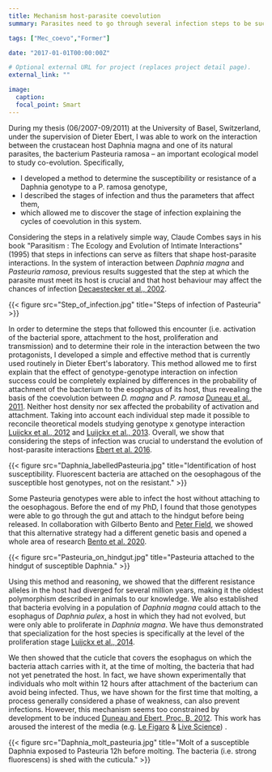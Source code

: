 ```yaml
---
title: Mechanism host-parasite coevolution
summary: Parasites need to go through several infection steps to be successfull. We study how the evolution at each step shapes host-parasite coevolution.

tags: ["Mec_coevo","Former"]

date: "2017-01-01T00:00:00Z"

# Optional external URL for project (replaces project detail page).
external_link: ""

image:
  caption:
  focal_point: Smart
---
```


During my thesis (06/2007-09/2011) at the University of Basel, Switzerland, under the supervision of Dieter Ebert, I was able to work on the interaction between the crustacean host Daphnia magna and one of its natural parasites, the bacterium Pasteuria ramosa – an important ecological model to study co-evolution. 
Specifically, 
<ul>
  <li>I developed a method to determine the susceptibility or resistance of a Daphnia genotype to a P. ramosa genotype, </li>
  <li>I described the stages of infection and thus the parameters that affect them,</li>   
  <li>which allowed me to discover the stage of infection explaining the cycles of coevolution in this system.</li>
</ul>

Considering the steps in a relatively simple way, Claude Combes says in his book "Parasitism : The Ecology and Evolution of Intimate Interactions" (1995) that steps in infections can serve as filters that shape host-parasite interactions. In the system of interaction between <i>Daphnia magna</i> and <i>Pasteuria ramosa</i>, previous results suggested that the step at which the parasite must meet its host is crucial and that host behaviour may affect the chances of infection [Decaestecker et al., 2002](https://doi.org/10.1073/pnas.082543099).

{{< figure src="Step_of_infection.jpg" title="Steps of infection of Pasteuria" >}}

In order to determine the steps that followed this encounter (i.e. activation of the bacterial spore, attachment to the host, proliferation and transmission) and to determine their role in the interaction between the two protagonists, I developed a simple and effective method that is currently used routinely in Dieter Ebert's laboratory. This method allowed me to first explain that the effect of genotype-genotype interaction on infection success could be completely explained by differences  in the probability of attachment of the bacterium to the esophagus of its host, thus revealing the basis of the coevolution between <i>D. magna</i> and  <i>P. ramosa</i> [Duneau et al., 2011](Duneau_BMCBiol_2011.pdf). Neither host density nor sex affected the probability of activation and attachment. Taking into account  each individual step made it possible to reconcile theoretical models studying genotype x genotype interaction [Luijckx et al., 2012](Luijckx_Heredity_2012.pdf) and [Luijckx et al., 2013](Luijckx_CurBiol_2013.pdf). Overall, we show that considering the steps of infection was crucial to understand the evolution of host-parasite interactions [Ebert et al. 2016](Ebert_AdvParasitol_2016.pdf).

{{< figure src="Daphnia_labelledPasteuria.jpg" title="Identification of host susceptibility. Fluorescent bacteria are attached on the oesophagous of the susceptible host genotypes, not on the resistant." >}}

Some Pasteuria genotypes were able to infect the host without attaching to the oesophagous. Before the end of my PhD, I found that those genotypes were able to go through the gut and attach to the hindgut before being released. In collaboration with Gilberto Bento and [Peter Field](http://www.peterdfields.com/), we showed that this alternative strategy had a different genetic basis and opened a whole area of research [Bento et al. 2020](Bento_Heredity_2020.pdf).

{{< figure src="Pasteuria_on_hindgut.jpg" title="Pasteuria attached to the hindgut of susceptible Daphnia." >}}

Using this method and reasoning, we showed that the different resistance alleles in the host had diverged for several million years, making it the oldest polymorphism described in animals to our knowledge. We also established that bacteria evolving in a population of <i>Daphnia magna</i> could attach to the esophagus of <i>Daphnia pulex</i>, a host in which they had not evolved, but were only able to proliferate in <i>Daphnia magna</i>. We have thus demonstrated that specialization for the host species is specifically at the level of the proliferation stage [Luijckx et al., 2014](Luijckx_Evolution_2014.pdf).

We then showed that the cuticle that covers the esophagus on which the bacteria attach carries with it, at the time of molting, the bacteria that had not yet penetrated the host. In fact, we have shown experimentally that individuals who molt within 12 hours after attachment of the bacterium can avoid being infected. Thus, we have shown for the first time that molting, a process generally considered a phase of weakness, can also  prevent infections. However, this mechanism seems too constrained by development to be induced [Duneau and Ebert, Proc. B, 2012](Duneau_ProcB_2012.pdf). This work has aroused the interest of the media (e.g. [Le Figaro](https://bit.ly/2tbIPUk) & [Live Science](https://bit.ly/37aT6Po)) .

{{< figure src="Daphnia_molt_pasteuria.jpg" title="Molt of a susceptible Daphnia exposed to Pasteuria 12h before molting. The bacteria (i.e. strong fluorescens) is shed with the cuticula." >}}

